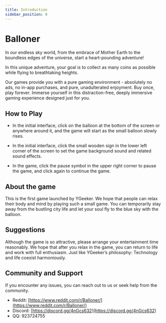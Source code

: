 ```yaml
---
title: Introduction
sidebar_position: 0
---
```


# Balloner

In our endless sky world, from the embrace of Mother Earth to the boundless edges of the universe, start a heart-pounding adventure!

In this unique adventure, your goal is to collect as many coins as possible while flying to breathtaking heights.

Our games provide you with a pure gaming environment - absolutely no ads, no in-app purchases, and pure, unadulterated enjoyment. Buy once, play forever. Immerse yourself in this distraction-free, deeply immersive gaming experience designed just for you.

## How to Play

- In the initial interface, click on the balloon at the bottom of the screen or anywhere around it, and the game will start as the small balloon slowly rises.

- In the initial interface, click the small wooden sign in the lower left corner of the screen to set the game background sound and related sound effects.

- In the game, click the pause symbol in the upper right corner to pause the game, and click again to continue the game.

## About the game

This is the first game launched by YGeeker. We hope that people can relax their body and mind by playing such a small game. You can temporarily stay away from the bustling city life and let your soul fly to the blue sky with the balloon.

## Suggestions

Although the game is so attractive, please arrange your entertainment time reasonably. We hope that after you relax in the game, you can return to life and work with full enthusiasm. Just like YGeeker’s philosophy: Technology and life coexist harmoniously.

## Community and Support

If you encounter any issues, you can reach out to us or seek help from the community.

-   Reddit: [https://www.reddit.com/r/Balloner/](https://www.reddit.com/r/Balloner/)
-   Discord: [https://discord.gg/4nGcs632](https://discord.gg/4nGcs632)
-   QQ: 923724755
